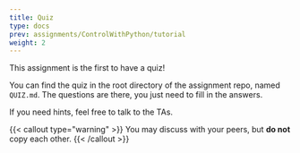 ```yaml
---
title: Quiz
type: docs
prev: assignments/ControlWithPython/tutorial
weight: 2
---
```


This assignment is the first to have a quiz!

You can find the quiz in the root directory of the assignment repo, named `QUIZ.md`. The questions are there, you just need to fill in the answers.

If you need hints, feel free to talk to the TAs.

{{< callout type="warning" >}}
  You may discuss with your peers, but **do not** copy each other.
{{< /callout >}}
